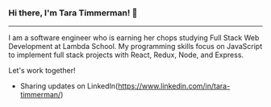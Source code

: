 ### Hi there, I'm Tara Timmerman! 👋
___________________________________
I am a software engineer who is earning her chops studying Full Stack Web Development at Lambda School. My programming skills focus on JavaScript to implement full stack projects with React, Redux, Node, and Express.

Let's work together!

- Sharing updates on LinkedIn(https://www.linkedin.com/in/tara-timmerman/)

<!--
**taratimmerman/taratimmerman** is a ✨ _special_ ✨ repository because its `README.md` (this file) appears on your GitHub profile.

Here are some ideas to get you started:

- 🔭 I’m currently working on ...
- 🌱 I’m currently learning ...
- 👯 I’m looking to collaborate on ...
- 🤔 I’m looking for help with ...
- 💬 Ask me about ...
- 📫 How to reach me: ...
- 😄 Pronouns: ...
- ⚡ Fun fact: ...
-->
